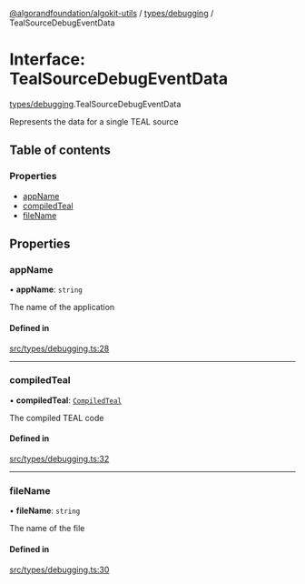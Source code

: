 [@algorandfoundation/algokit-utils](../README.md) / [types/debugging](../modules/types_debugging.md) / TealSourceDebugEventData

# Interface: TealSourceDebugEventData

[types/debugging](../modules/types_debugging.md).TealSourceDebugEventData

Represents the data for a single TEAL source

## Table of contents

### Properties

- [appName](types_debugging.TealSourceDebugEventData.md#appname)
- [compiledTeal](types_debugging.TealSourceDebugEventData.md#compiledteal)
- [fileName](types_debugging.TealSourceDebugEventData.md#filename)

## Properties

### appName

• **appName**: `string`

The name of the application

#### Defined in

[src/types/debugging.ts:28](https://github.com/lempira/algokit-utils-ts/blob/main/src/types/debugging.ts#L28)

___

### compiledTeal

• **compiledTeal**: [`CompiledTeal`](types_app.CompiledTeal.md)

The compiled TEAL code

#### Defined in

[src/types/debugging.ts:32](https://github.com/lempira/algokit-utils-ts/blob/main/src/types/debugging.ts#L32)

___

### fileName

• **fileName**: `string`

The name of the file

#### Defined in

[src/types/debugging.ts:30](https://github.com/lempira/algokit-utils-ts/blob/main/src/types/debugging.ts#L30)
